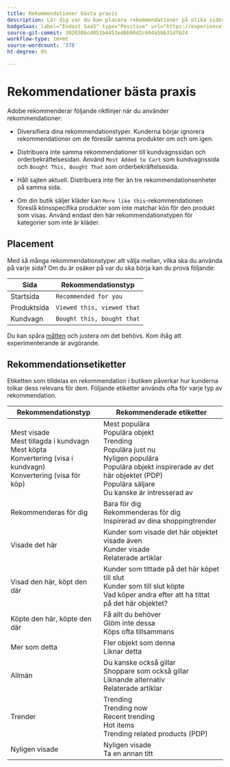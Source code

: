 ```yaml
---
title: Rekommendationer bästa praxis
description: Lär dig var du kan placera rekommendationer på olika sidor på din webbplats och förslag på etiketter som används ofta för varje rekommendationstyp.
badgeSaas: label="Endast SaaS" type="Positive" url="https://experienceleague.adobe.com/en/docs/commerce/user-guides/product-solutions" tooltip="Gäller endast Adobe Commerce as a Cloud Service- och Adobe Commerce Optimizer-projekt (SaaS-infrastruktur som hanteras av Adobe)."
source-git-commit: 3020386cd051b4453ed6b90d2c694a5bb31dfb24
workflow-type: tm+mt
source-wordcount: '378'
ht-degree: 0%

---
```


# Rekommendationer bästa praxis

Adobe rekommenderar följande riktlinjer när du använder rekommendationer:

- Diversifiera dina rekommendationstyper. Kunderna börjar ignorera rekommendationer om de föreslår samma produkter om och om igen.

- Distribuera inte samma rekommendationer till kundvagnssidan och orderbekräftelsesidan. Använd `Most Added to Cart` som kundvagnssida och `Bought This, Bought That` som orderbekräftelsesida.

- Håll sajten aktuell. Distribuera inte fler än tre rekommendationsenheter på samma sida.

- Om din butik säljer kläder kan `More like this`-rekommendationen föreslå könsspecifika produkter som inte matchar kön för den produkt som visas. Använd endast den här rekommendationstypen för kategorier som inte är kläder.

## Placement

Med så många rekommendationstyper att välja mellan, vilka ska du använda på varje sida? Om du är osäker på var du ska börja kan du prova följande:

| Sida | Rekommendationstyp |
|---|---|
| Startsida | `Recommended for you` |
| Produktsida | `Viewed this, viewed that` |
| Kundvagn | `Bought this, bought that` |

Du kan spåra [måtten](../../manage-results/recommendation-performance.md) och justera om det behövs. Kom ihåg att experimenterande är avgörande.

## Rekommendationsetiketter

Etiketten som tilldelas en rekommendation i butiken påverkar hur kunderna tolkar dess relevans för dem. Följande etiketter används ofta för varje typ av rekommendation.

| Rekommendationstyp | Rekommenderade etiketter |
|---|---|
| Mest visade<br> Mest tillagda i kundvagn<br>Mest köpta<br>Konvertering (visa i kundvagn)<br>Konvertering (visa för köp) | Mest populära<br>Populära objekt<br>Trending<br>Populära just nu<br>Nyligen populära<br>Populära objekt inspirerade av det här objektet (PDP)<br>Populära säljare<br>Du kanske är intresserad av |
| Rekommenderas för dig | Bara för dig<br>Rekommenderas för dig<br>Inspirerad av dina shoppingtrender |
| Visade det här | Kunder som visade det här objektet visade även<br>Kunder visade<br>Relaterade artiklar |
| Visad den här, köpt den där | Kunder som tittade på det här köpet till slut <br>Kunder som till slut köpte<br>Vad köper andra efter att ha tittat på det här objektet? |
| Köpte den här, köpte den där | Få allt du behöver<br>Glöm inte dessa<br>Köps ofta tillsammans |
| Mer som detta | Fler objekt som denna<br>Liknar detta |
| Allmän | Du kanske också gillar <br>Shoppare som också gillar<br>Liknande alternativ<br>Relaterade artiklar |
| Trender | Trending<br>Trending now<br>Recent trending<br>Hot items<br>Trending related products (PDP) |
| Nyligen visade | Nyligen visade<br>Ta en annan titt |

